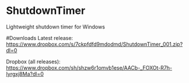 # ShutdownTimer
Lightweight shutdown timer for Windows


#Downloads
Latest release:
https://www.dropbox.com/s/7ckpfdfd9mdodmd/ShutdownTimer_001.zip?dl=0


Dropbox (all releases):
https://www.dropbox.com/sh/shzw6r1omvb1ese/AACb-_FOXOt-R7h-Iyrgxj8Ma?dl=0
